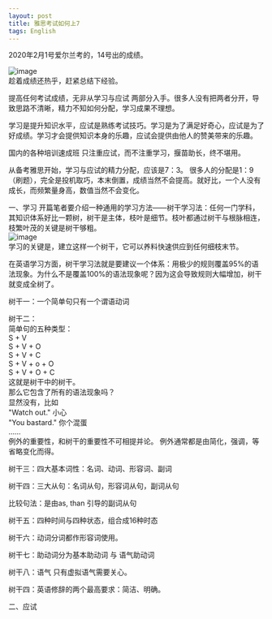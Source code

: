 ```yaml
---
layout: post
title: 雅思考试如何上7
tags: English
---
```


2020年2月1号爱尔兰考的，14号出的成绩。     

![image](https://user-images.githubusercontent.com/21038139/74544476-1c075d00-4f3f-11ea-9633-2be4f6ddc9f3.png)       
趁着成绩还热乎，赶紧总结下经验。       

提高任何考试成绩，无非从学习与应试 两部分入手。很多人没有把两者分开，导致思路不清晰，精力不知如何分配，学习成果不理想。 

学习是提升知识水平，应试是熟练考试技巧。学习是为了满足好奇心，应试是为了好成绩。学习才会提供知识本身的乐趣，应试会提供由他人的赞美带来的乐趣。 

国内的各种培训速成班 只注重应试，而不注重学习，揠苗助长，终不堪用。 

从备考雅思开始，学习与应试的精力分配，应该是7：3。 很多人的分配是1：9（刷题），完全是投机取巧，本末倒置，成绩当然不会提高。就好比，一个人没有成长，而频繁量身高，数值当然不会变化。

一、学习
开篇笔者要介绍一种通用的学习方法——树干学习法：任何一门学科，其知识体系好比一颗树，树干是主体，枝叶是细节。枝叶都通过树干与根脉相连，枝繁叶茂的关键是树干够粗。       
![image](https://user-images.githubusercontent.com/21038139/74546744-f8461600-4f42-11ea-9034-b4129834d334.png)    
学习的关键是，建立这样一个树干，它可以养料快速供应到任何细枝末节。       

在英语学习方面，树干学习法就是要建议一个体系：用极少的规则覆盖95%的语法现象。为什么不是覆盖100%的语法现象呢？因为这会导致规则大幅增加，树干就变成全树了。     

树干一：一个简单句只有一个谓语动词

树干二：     
简单句的五种类型：    
S + V    
S + V + O     
S + V + C     
S + V + o + O     
S + V + O + C     
这就是树干中的树干。    
那么它包含了所有的语法现象吗？    
显然没有，比如    
"Watch out." 小心    
"You bastard." 你个混蛋    
……   
例外的重要性，和树干的重要性不可相提并论。 例外通常都是由简化，强调，等省略变化而得。 


树干三：四大基本词性：名词、动词、形容词、副词

树干四：三大从句：名词从句，形容词从句，副词从句

比较句法：是由as, than 引导的副词从句

树干五：四种时间与四种状态，组合成16种时态

树干六：动词分词都作形容词使用。 

树干七：助动词分为基本助动词 与 语气助动词

树干八：语气 只有虚拟语气需要关心。

树干四：英语修辞的两个最高要求：简洁、明确。







二、应试
